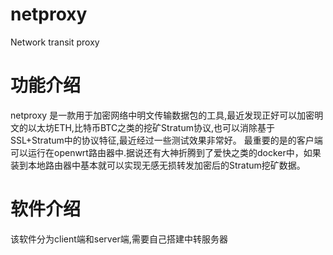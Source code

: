 # netproxy
Network transit proxy
# 功能介绍
netproxy 是一款用于加密网络中明文传输数据包的工具,最近发现正好可以加密明文的以太坊ETH,比特币BTC之类的挖矿Stratum协议,也可以消除基于SSL+Stratum中的协议特征,最近经过一些测试效果非常好。
最重要的是的客户端可以运行在openwrt路由器中.据说还有大神折腾到了爱快之类的docker中，如果装到本地路由器中基本就可以实现无感无损转发加密后的Stratum挖矿数据。

# 软件介绍
该软件分为client端和server端,需要自己搭建中转服务器


